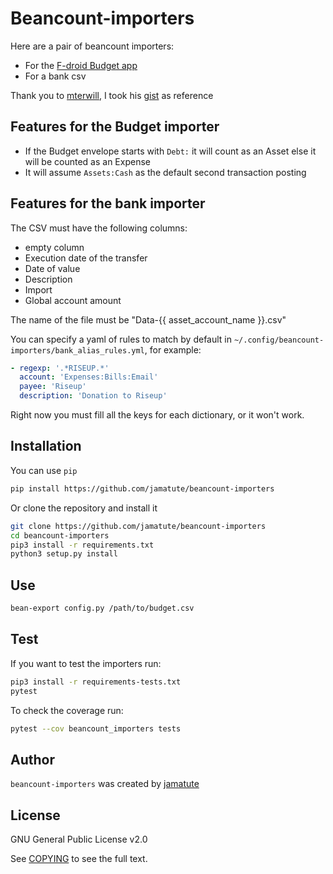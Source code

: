 # Beancount-importers

Here are a pair of beancount importers:

* For the [F-droid Budget app](https://f-droid.org/en/packages/com.notriddle.budget/)
* For a bank csv

Thank you to [mterwill](https://github.com/mterwill), I took his
[gist](https://gist.github.com/mterwill/7fdcc573dc1aa158648aacd4e33786e8) as
reference

## Features for the Budget importer

* If the Budget envelope starts with `Debt:` it will count as an Asset else it
  will be counted as an Expense
* It will assume `Assets:Cash` as the default second transaction posting

## Features for the bank importer

The CSV must have the following columns:

* empty column
* Execution date of the transfer
* Date of value
* Description
* Import
* Global account amount

The name of the file must be "Data-{{ asset_account_name }}.csv"

You can specify a yaml of rules to match by default in
`~/.config/beancount-importers/bank_alias_rules.yml`, for example:

```yaml
- regexp: '.*RISEUP.*'
  account: 'Expenses:Bills:Email'
  payee: 'Riseup'
  description: 'Donation to Riseup'
```

Right now you must fill all the keys for each dictionary, or it won't work.

## Installation

You can use `pip`

```bash
pip install https://github.com/jamatute/beancount-importers
```

Or clone the repository and install it

```bash
git clone https://github.com/jamatute/beancount-importers
cd beancount-importers
pip3 install -r requirements.txt
python3 setup.py install
```

## Use

```bash
bean-export config.py /path/to/budget.csv
```

## Test

If you want to test the importers run:

```bash
pip3 install -r requirements-tests.txt
pytest
```

To check the coverage run:

```bash
pytest --cov beancount_importers tests
```

## Author

`beancount-importers` was created by [jamatute](https://github.com/jamatute)

## License

GNU General Public License v2.0

See [COPYING](./COPYING) to see the full text.
